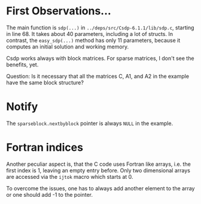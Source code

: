 # First Observations...

The main function is `sdp(...)` in `../deps/src/Csdp-6.1.1/lib/sdp.c`, starting in line 68.
It takes about 40 parameters, including a lot of structs.
In contrast, the `easy_sdp(...)` method has only 11 parameters, because it computes an initial solution and working memory.


Csdp works always with block matrices.
For sparse matrices, I don't see the benefits, yet.

Question: Is it necessary that all the matrices C, A1, and A2 in the example have the same block structure?

# Notify
The `sparseblock.nextbyblock` pointer is always `NULL` in the example.


# Fortran indices
Another peculiar aspect is, that the C code uses Fortran like arrays, i.e. the first index is 1, leaving an empty entry before.
Only two dimensional arrays are accessed via the `ijtok` macro which starts at 0.

To overcome the issues, one has to always add another element to the array or one should add -1 to the pointer.
